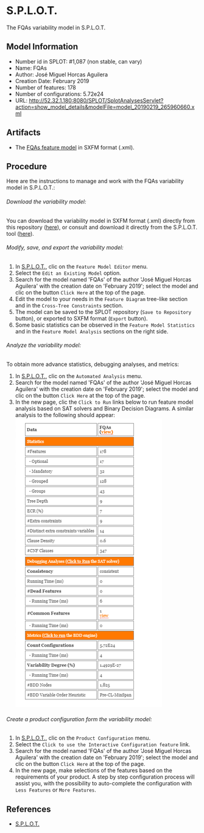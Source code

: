 # S.P.L.O.T.
The FQAs variability model in S.P.L.O.T.

## Model Information
* Number id in SPLOT: #1,087 (non stable, can vary)
* Name: FQAs  
* Author: José Miguel Horcas Aguilera  
* Creation Date: February 2019  
* Number of features: 178  
* Number of configurations: 5.72e24  
* URL: http://52.32.1.180:8080/SPLOT/SplotAnalysesServlet?action=show_model_details&modelFile=model_20190219_265960660.xml

## Artifacts
* The [FQAs feature model](FQAs-featuremodel.xml) in SXFM format (.xml).

## Procedure
Here are the instructions to manage and work with the FQAs variability model in S.P.L.O.T.:

###### Download the variability model:
You can download the variability model in SXFM format (.xml) directly from this repository ([here](FQAs-featuremodel.xml)), or consult and download it directly from the S.P.L.O.T. tool ([here](http://52.32.1.180:8080/SPLOT/SplotAnalysesServlet?action=show_model_details&modelFile=model_20190219_265960660.xml)).

###### Modify, save, and export the variability model:
1. In [S.P.L.O.T.](http://www.splot-research.org/), clic on the `Feature Model Editor` menu.
2. Select the `Edit an Existing Model` option.
3. Search for the model named 'FQAs' of the author 'José Miguel Horcas Aguilera' with the creation date on 'February 2019'; select the model and clic on the button `Click Here` at the top of the page.
4. Edit the model to your needs in the `Feature Diagram` tree-like section and in the `Cross-Tree Constraints` section.
5. The model can be saved to the SPLOT repository (`Save to Repository` button), or exported to SXFM format (`Export` button).
6. Some basic statistics can be observed in the `Feature Model Statistics` and in the `Feature Model Analysis` sections on the right side.

###### Analyze the variability model:
To obtain more advance statistics, debugging analyses, and metrics:

1. In [S.P.L.O.T.](http://www.splot-research.org/), clic on the `Automated Analysis` menu.
2. Search for the model named 'FQAs' of the author 'José Miguel Horcas Aguilera' with the creation date on 'February 2019'; select the model and clic on the button `Click Here` at the top of the page.
3. In the new page, clic the `Click to Run` links below to run feature model analysis based on SAT solvers and Binary Decision Diagrams.
A similar analysis to the following should appear:
![Analysis](FQAs-featuremodel-analysis.png)

###### Create a product configuration form the variability model:
1. In [S.P.L.O.T.](http://www.splot-research.org/), clic on the `Product Configuration` menu.
2. Select the `Click to use the Interactive Configuration feature` link.
3. Search for the model named 'FQAs' of the author 'José Miguel Horcas Aguilera' with the creation date on 'February 2019'; select the model and clic on the button `Click Here` at the top of the page.
4. In the new page, make selections of the features based on the requirements of your product. A step by step configuration process will assist you, with the possibility to auto-complete the configuration with `Less Features` or `More Features`.

## References
* [S.P.L.O.T.](http://www.splot-research.org/)
